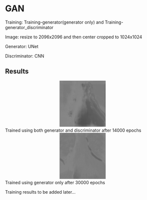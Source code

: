 # GAN

Training: Training-generator(generator only) and Training-generator_discriminator

Image: resize to 2096x2096 and then center cropped to 1024x1024

Generator: UNet

Discriminator: CNN

## Results
<div align=center><img width="150" height="150" src="https://github.com/zyy2929/GAN/blob/main/results/generator_discriminator_139.jpg"/></div>
Trained using both generator and discriminator after 14000 epochs
<div align=center><img width="150" height="150" src="https://github.com/zyy2929/GAN/blob/main/results/generator_resized_299.jpg"/></div>
Trained using generator only after 30000 epochs

Training results to be added later...
